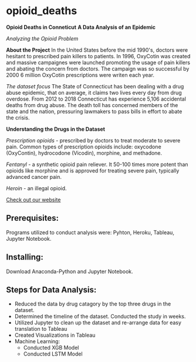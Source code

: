 # opioid_deaths
**Opioid Deaths in Conneticut**
**A Data Analysis of an Epidemic**

*Analyzing the Opioid Problem*

**About the Project**
In the United States before the mid 1990's, doctors were hesitant to prescribed pain killers to patients. In 1996, OxyCotin was created and massive campaignes were launched promoting the usage of pain killers and abating the concern from doctors. The campaign was so successful by 2000 6 million OxyCotin prescriptions were writen each year. 

*The dataset focus*
The State of Connecticut has been dealing with a drug abuse epidemic, that on average, it claims two lives every day from drug overdose.
From 2012 to 2018 Connecticut has experience 5,106 accidental deaths from drug abuse. The death toll has concerned members of the state and the nation, pressuring lawmakers to pass bills in effort to abate the crisis.

**Understanding the Drugs in the Dataset**

*Prescription opioids* - prescribed by doctors to treat moderate to severe pain. Common types of prescription opioids include: oxycodone (OxyContin), hydrocodone (Vicodin), morphine, and methadone.

*Fentanyl* - a synthetic opioid pain reliever. It 50-100 times more potent than opioids like morphine and is approved for treating severe pain, typically advanced cancer pain.

*Heroin* - an illegal opioid.

[Check out our website](https://opioids-in-ct.herokuapp.com/)

## Prerequisites: 
Programs utilized to conduct analysis were: Pyhton, Heroku, Tableau, Jupyter Notebook. 

## Installing: 
Download Anaconda-Python and Jupyter Notebook. 

## Steps for Data Analysis: 
* Reduced the data by drug catagory by the top three drugs in the dataset. 
* Determined the timeline of the dataset. Conducted the study in weeks. 
* Utilized Jupyter to clean up the dataset and re-arrange data for easy translation to Tableau 
* Created Visualizations in Tableau 
* Machine Learning: 
    * Conducted XGB Model 
    * Conducted LSTM Model 

 













